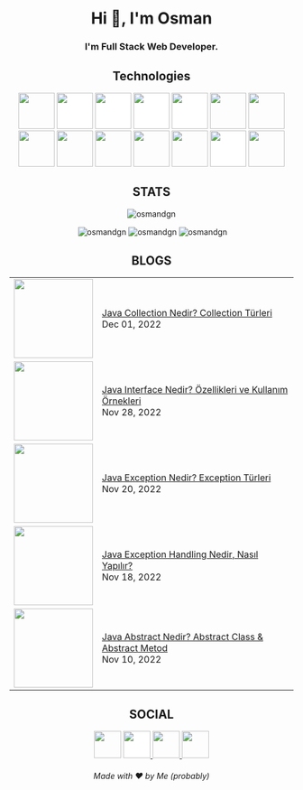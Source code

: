 <h1 align="center">Hi 👋, I'm Osman </h1>
<h3 align="center">I'm Full Stack Web Developer.</h3>


<h2 align="center">Technologies</h2>

<p align="center"><img src="https://cdn.jsdelivr.net/gh/devicons/devicon/icons/react/react-original.svg" style="height: 4rem"/>
<img src="https://cdn.jsdelivr.net/gh/devicons/devicon/icons/nodejs/nodejs-original-wordmark.svg" style="height:4rem; background-color:white"/>
<img src="https://cdn.jsdelivr.net/gh/devicons/devicon/icons/express/express-original-wordmark.svg" style="height: 4rem; background-color:white"/>
<img src="https://cdn.jsdelivr.net/gh/devicons/devicon/icons/mongodb/mongodb-original-wordmark.svg" style="height: 4rem; background-color:white"/>
<img src="https://cdn.jsdelivr.net/gh/devicons/devicon/icons/redux/redux-original.svg" style="height: 4rem; background-color:white"/>
<img src="https://cdn.jsdelivr.net/gh/devicons/devicon/icons/html5/html5-original-wordmark.svg" style="height: 4rem"/>
<img src="https://cdn.jsdelivr.net/gh/devicons/devicon/icons/css3/css3-original-wordmark.svg" style="height: 4rem"/>
<img src="https://cdn.jsdelivr.net/gh/devicons/devicon/icons/javascript/javascript-plain.svg" style="height: 4rem"/>
<img src="https://cdn.jsdelivr.net/gh/devicons/devicon/icons/bootstrap/bootstrap-plain-wordmark.svg"  style="height: 4rem"/>
<img src="https://cdn.jsdelivr.net/gh/devicons/devicon/icons/materialui/materialui-plain.svg" style="height: 4rem"/>
<img src="https://cdn.jsdelivr.net/gh/devicons/devicon/icons/npm/npm-original-wordmark.svg" style="height: 4rem"/>
<img src="https://cdn.jsdelivr.net/gh/devicons/devicon/icons/git/git-plain.svg" style="height: 4rem"/>
<img src="https://cdn.jsdelivr.net/gh/devicons/devicon/icons/github/github-original-wordmark.svg" style="height: 4rem; background-color:white"/>
<img src="https://cdn.jsdelivr.net/gh/devicons/devicon/icons/python/python-original.svg"  style="height: 4rem"/>
</p>


<h2 align="center">STATS</h2>

<p align="center"> <img src="https://komarev.com/ghpvc/?username=osmandgn" alt="osmandgn" /> </p>

<p align="center">&nbsp;<img align="center" src="https://github-readme-stats.vercel.app/api?username=osmandgn&theme=gotham&show_icons=true" alt="osmandgn" />

<img align="center" src="http://github-readme-streak-stats.herokuapp.com?user=osmandgn&theme=gotham&hide_border=true&date_format=M%20j%5B%2C%20Y%5D" alt="osmandgn" />
<img align="center" src="https://github-readme-stats.vercel.app/api/top-langs/?username=osmandgn&layout=default&theme=gotham&hide=html&hide_border=true&card_width=330" alt="osmandgn" /></p>




<h2 align="center">BLOGS</h2>

<table class="center">
  <tbody>
<tr><td><a href="https://testings.dev/java-collection-nedir-collection-turleri/"><img width="140px" src="https://testings.dev/wp-content/uploads/2022/11/java-collection-nedir-kullanimi-metodlari-ornekleri.jpg"></a></td>
<td><a href="https://testings.dev/java-collection-nedir-collection-turleri/">Java Collection Nedir? Collection Türleri </a><br/>Dec 01, 2022</td></tr>
<tr><td><a href="https://testings.dev/java-interface-nedir-ozellikleri-ve-kullanim-ornekleri/"><img width="140px" src="https://testings.dev/wp-content/uploads/2022/11/java-interface-nedir.jpg"></a></td>
<td><a href="https://testings.dev/java-interface-nedir-ozellikleri-ve-kullanim-ornekleri/">Java Interface Nedir? Özellikleri ve Kullanım Örnekleri</a><br/>Nov 28, 2022</td></tr>
<tr><td><a href="https://testings.dev/java-exception-nedir-exception-turleri/"><img width="140px" src="https://testings.dev/wp-content/uploads/2022/11/java-exceptin.jpg"></a></td>
<td><a href="https://testings.dev/java-exception-nedir-exception-turleri/">Java Exception Nedir? Exception Türleri
</a><br/>Nov 20, 2022</td></tr>
<tr><td><a href="https://testings.dev/java-exception-handling-try-catch-kullanimi/"><img width="140px" src="https://testings.dev/wp-content/uploads/2022/11/try-catch-kullanimi-exception-handling.jpg"></a></td>
<td><a href="https://testings.dev/java-exception-handling-try-catch-kullanimi/">Java Exception Handling Nedir, Nasıl Yapılır?</a><br/>Nov 18, 2022</td></tr>
<tr><td><a href="https://testings.dev/java-abstract-nedir/"><img width="140px" src="https://testings.dev/wp-content/uploads/2022/11/abstract-class-nedir-abstract-metod-nedir.jpg"></a></td>
<td><a href="https://testings.dev/java-abstract-nedir/">Java Abstract Nedir? Abstract Class & Abstract Metod</a><br/>Nov 10, 2022</td></tr>
</tbody>
  </table>


<h2 align="center">SOCIAL</h2>

<div align="center">
<a href="https://www.linkedin.com/in/osmndgn/" target="blank"><img src="https://cdn.jsdelivr.net/gh/devicons/devicon/icons/linkedin/linkedin-original.svg" style="height: 3rem"/></a>

<a href="https://osmandgn.medium.com/" target="blank">
<img src="https://www.iconpacks.net/icons/2/free-medium-icon-2177-thumb.png" style="height: 3rem; background-color:white"/>
</a>

<a href="https://www.instagram.com/osmandgn/" target="blank">
<img src="https://img.icons8.com/fluency/48/000000/instagram-new.png/" style="height:3rem">
</a>

<a href="https://www.youtube.com/@ERehber/videos" target="blank">
<img src="https://img.icons8.com/color/48/000000/youtube-play.png" style="height: 3rem"/>
</a>

</div>


<h6 align="center">Made with ❤️ by Me (probably)</h6>
